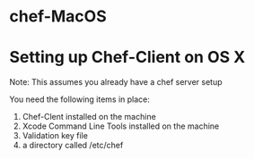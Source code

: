 # chef-MacOS

# Setting up Chef-Client on OS X
Note: This assumes you already have a chef server setup

You need the following items in place:

1. Chef-Clent installed on the machine
2. Xcode Command Line Tools installed on the machine 
3. Validation key file
4. a directory called /etc/chef
